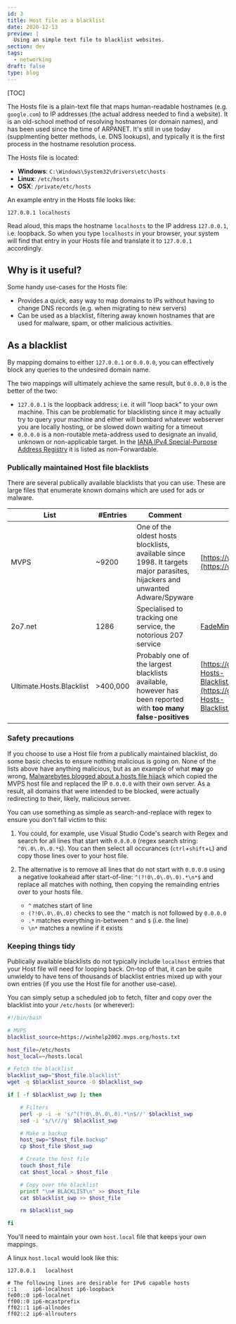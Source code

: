 ```yaml
---
id: 3
title: Host file as a blacklist
date: 2020-12-13
preview: |
  Using an simple text file to blacklist websites.
section: dev
tags:
  - networking
draft: false
type: blog
---
```


[TOC]

The Hosts file is a plain-text file that maps human-readable hostnames (e.g. `google.com`) to IP addresses (the actual address needed to find a website).
It is an old-school method of resolving hostnames (or domain names), and has been used since the time of ARPANET.
It's still in use today (supplmenting better methods, i.e. DNS lookups), and typically it is the first process in the hostname resolution process.

The Hosts file is located:

- **Windows**: `C:\Windows\System32\drivers\etc\hosts`
- **Linux**: `/etc/hosts`
- **OSX**: `/private/etc/hosts`

An example entry in the Hosts file looks like:

```
127.0.0.1 localhosts
```

Read aloud, this maps the hostname `localhosts` to the IP address `127.0.0.1`, i.e. loopback. So when you type `localhosts` in your browser, your system will
find that entry in your Hosts file and translate it to `127.0.0.1` accordingly.

## Why is it useful?

Some handy use-cases for the Hosts file:

- Provides a quick, easy way to map domains to IPs without having to change DNS records (e.g. when migrating to new servers)
- Can be used as a blacklist, filtering away known hostnames that are used for malware, spam, or other malicious activities.

## As a blacklist

By mapping domains to either `127.0.0.1` or `0.0.0.0`, you can effectively block any queries to the undesired domain name.

The two mappings will ultimately achieve the same result, but `0.0.0.0` is the better of the two:

- `127.0.0.1` is the loopback address; i.e. it will "loop back" to your own machine. This can be problematic for blacklisting since it may actually try to query your machine and either will bombard whatever webserver you are locally hosting, or be slowed down waiting for a timeout
- `0.0.0.0` is a non-routable meta-address used to designate an invalid, unknown or non-applicable target. In the [IANA IPv4 Special-Purpose Address Registry](https://www.iana.org/assignments/iana-ipv4-special-registry/iana-ipv4-special-registry.xhtml) it is listed as non-Forwardable.

### Publically maintained Host file blacklists

There are several publically available blacklists that you can use. These are large files that enumerate known domains which are used for ads or malware.

| List                     | #Entries | Comment                                                                                                                     | Source                                                                                                                                               |
|--------------------------|----------|-----------------------------------------------------------------------------------------------------------------------------|------------------------------------------------------------------------------------------------------------------------------------------------------|
| MVPS                     | ~9200    | One of the oldest hosts blocklists, available since 1998. It targets major parasites, hijackers and unwanted Adware/Spyware | [https://winhelp2002.mvps.org/](https://winhelp2002.mvps.org/)                                                                                       |
| 2o7.net                  | 1286     | Specialised to tracking one service, the notorious 207 service                                                              | [FadeMind's Repo](https://github.com/FadeMind/hosts.extras), [List](https://raw.githubusercontent.com/FadeMind/hosts.extras/master/add.2o7Net/hosts) |
| Ultimate.Hosts.Blacklist | >400,000 | Probably one of the largest blacklists available, however has been reported with **too many false-positives**               | [https://github.com/Ultimate-Hosts-Blacklist/Ultimate.Hosts.Blacklist](https://github.com/Ultimate-Hosts-Blacklist/Ultimate.Hosts.Blacklist)         |

### Safety precautions

If you choose to use a Host file from a publically maintained blacklist, do some basic checks to ensure nothing malicious is going on. None of the lists above have anything malicious, but as an example of what **may** go wrong, [Malwarebytes blogged about a hosts file hijack](https://blog.malwarebytes.com/cybercrime/2016/09/hosts-file-hijacks/) which copied the MVPS host file and replaced the IP `0.0.0.0` with their own server. As a result, all domains that were intended to be blocked, were actually redirecting to their, likely, malicious server.

You can use something as simple as search-and-replace with regex to ensure you don't fall victim to this:

1. You could, for example, use Visual Studio Code's search with Regex and search for all lines that start with `0.0.0.0` (regex search string: `^0\.0\.0\.0.*$`). You can then select all occurances (`ctrl`+`shift`+`L`) and copy those lines over to your host file.

2. The alternative is to remove all lines that do not start with `0.0.0.0` using a negative lookahead after start-of-line: `^(?!0\.0\.0\.0).*\n*$` and replace all matches with nothing, then copying the remainding entries over to your hosts file.

    - `^` matches start of line
    - `(?!0\.0\.0\.0)` checks to see the `^` match is not followed by `0.0.0.0`
    - `.*` matches everything in-between `^` and `$` (i.e. the line)
    - `\n*` matches a newline if it exists


### Keeping things tidy

Publically available blacklists do not typically include `localhost` entries that your Host file will need for looping back.
On-top of that, it can be quite unwieldy to have tens of thousands of blacklist entries mixed up with your own entries (if you use the Host file for another use-case).

You can simply setup a scheduled job to fetch, filter and copy over the blacklist into your `/etc/hosts` (or wherever):

``` bash
#!/bin/bash

# MVPS
blacklist_source=https://winhelp2002.mvps.org/hosts.txt

host_file=/etc/hosts
host_local=~/hosts.local

# Fetch the blacklist
blacklist_swp="$host_file.blacklist"
wget -q $blacklist_source -O $blacklist_swp

if [ -f $blacklist_swp ]; then

    # Filters
    perl -p -i -e 's/^(?!0\.0\.0\.0).*\n$//' $blacklist_swp
    sed -i 's/\r//g' $blacklist_swp

    # Make a backup
    host_swp="$host_file.backup"
    cp $host_file $host_swp

    # Create the host file
    touch $host_file
    cat $host_local > $host_file

    # Copy over the blacklist
    printf "\n# BLACKLIST\n" >> $host_file
    cat $blacklist_swp >> $host_file

    rm $blacklist_swp

fi
```

You'll need to maintain your own `host.local` file that keeps your own mappings.

A linux `host.local` would look like this:

```
127.0.0.1	localhost

# The following lines are desirable for IPv6 capable hosts
::1     ip6-localhost ip6-loopback
fe00::0 ip6-localnet
ff00::0 ip6-mcastprefix
ff02::1 ip6-allnodes
ff02::2 ip6-allrouters
```
